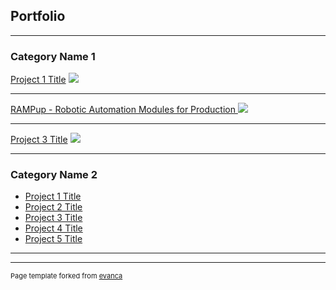 ## Portfolio

---

### Category Name 1 

[Project 1 Title](/sample_page)
<img src="images/dummy_thumbnail.jpg?raw=true"/>

---
<!-- [Project 2 Title](/pdf/sample_presentation.pdf) -->
[RAMPup - Robotic Automation Modules for Production ](/ramp_up_project)
<img src="images/logo_rampup.jpg?raw=true"/>

---
[Project 3 Title](http://example.com/)
<img src="images/dummy_thumbnail.jpg?raw=true"/>

---

### Category Name 2

- [Project 1 Title](http://example.com/)
- [Project 2 Title](http://example.com/)
- [Project 3 Title](http://example.com/)
- [Project 4 Title](http://example.com/)
- [Project 5 Title](http://example.com/)

---




---
<p style="font-size:11px">Page template forked from <a href="https://github.com/evanca/quick-portfolio">evanca</a></p>
<!-- Remove above link if you don't want to attibute -->
